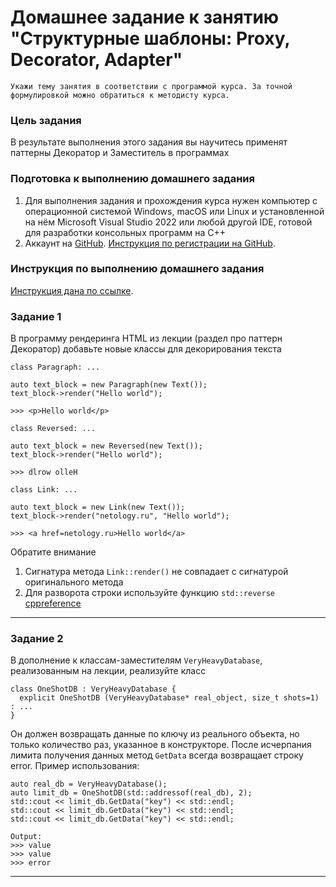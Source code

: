 # Домашнее задание к занятию "Структурные шаблоны: Proxy, Decorator, Adapter"
`Укажи тему занятия в соответствии с программой курса. За точной формулировкой можно обратиться к методисту курса.`

### Цель задания

В результате выполнения этого задания вы научитесь применят паттерны Декоратор и Заместитель в программах

### Подготовка к выполнению домашнего задания
1. Для выполнения задания и прохождения курса нужен компьютер с операционной системой Windows, macOS или Linux и установленной на нём Microsoft Visual Studio 2022 или любой другой IDE, готовой для разработки консольных программ на C++
2. Аккаунт на [GitHub](https://github.com/). [Инструкция по регистрации на GitHub](https://github.com/netology-code/cppm-homeworks/tree/main/common/sign%20up).

### Инструкция по выполнению домашнего задания

[Инструкция дана по ссылке](https://github.com/netology-code/cppm-homeworks/blob/main/common/readme.md).

### Задание 1

В программу рендеринга HTML из лекции (раздел про паттерн Декоратор) добавьте новые классы для декорирования текста
```
class Paragraph: ...

auto text_block = new Paragraph(new Text());
text_block->render("Hello world");

>>> <p>Hello world</p>
```

```
class Reversed: ...

auto text_block = new Reversed(new Text());
text_block->render("Hello world");

>>> dlrow olleH
```

```
class Link: ...

auto text_block = new Link(new Text());
text_block->render("netology.ru", "Hello world");

>>> <a href=netology.ru>Hello world</a>
```
Обратите внимание
1. Сигнатура метода `Link::render()` не совпадает с сигнатурой оригинального метода
2. Для разворота строки используйте функцию `std::reverse` [cppreference](https://en.cppreference.com/w/cpp/algorithm/reverse)

------

### Задание 2

В дополнение к классам-заместителям `VeryHeavyDatabase`, реализованным на лекции, реализуйте класс
```
class OneShotDB : VeryHeavyDatabase {
  explicit OneShotDB (VeryHeavyDatabase* real_object, size_t shots=1) : ...
}
```
Он должен возвращать данные по ключу из реального объекта, но только количество раз, указанное в конструкторе.
После исчерпания лимита получения данных метод `GetData` всегда возвращает строку error.
Пример использования:
```
auto real_db = VeryHeavyDatabase();
auto limit_db = OneShotDB(std::addressof(real_db), 2);
std::cout << limit_db.GetData("key") << std::endl;
std::cout << limit_db.GetData("key") << std::endl;
std::cout << limit_db.GetData("key") << std::endl;

Output:
>>> value
>>> value
>>> error
```

------
